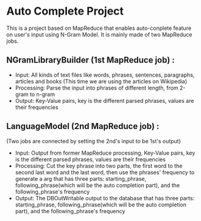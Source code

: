 # Auto Complete Project

This is a project based on MapReduce that enables auto-conplete feature on user's input using N-Gram Model. It is mainly made of two MapReduce jobs.

## NGramLibraryBuilder (1st MapReduce job) :

* Input: All kinds of text files like words, phrases, sentences, paragraphs, articles and books (This time we are using the articles on Wikipedia)
* Processing: Parse the input into phrases of different length, from 2-gram to n-gram
* Output: Key-Value pairs, key is the different parsed phrases, values are their frequencies

## LanguageModel (2nd MapReduce job) : 
(Two jobs are connected by setting the 2nd's input to be 1st's output)

* Input: Output from former MapReduce processing, Key-Value pairs, key is the different parsed phrases, values are their frequencies
* Processing: Cut the key phrase into two parts, the first word to the second last word and the last word, then use the phrases' frequency to generate a arg that has three parts: starting_phrase, following_phrase(which will be the auto completion part), and the following_phrase's frequency
* Output: The DBOutWritable output to the database that has three parts: starting_phrase, following_phrase(which will be the auto completion part), and the following_phrase's frequency
